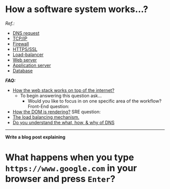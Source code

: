 How a software system works...?
================================

*Ref.:*

* [DNS request]()
* [TCP/IP]()
* [Firewall]()
* [HTTPS/SSL]()
* [Load-balancer]()
* [Web server]()
* [Application server]()
* [Database]()


***FAQ:***
* [How the web stack works on top of the internet?]()
  - To begin answering this question ask...
    + Would you like to focus in on one specific area of the workflow?
Front-End question:
* [How the DOM is rendering?]()
SRE question:
* [The load balancing mechanism.]()
* [Do you understand the what, how, & why of DNS]()

----------
__Write a blog post explaining__

What happens when you type `https://www.google.com` in your browser and press `Enter`?
============
